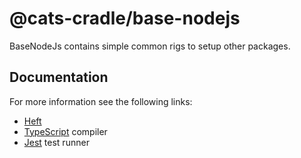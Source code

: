 # @cats-cradle/base-nodejs

BaseNodeJs contains simple common rigs to setup other packages.

## Documentation

For more information see the following links:

- [Heft](https://www.npmjs.com/package/@rushstack/heft)
- [TypeScript](https://rushstack.io/pages/heft_tasks/typescript/) compiler
- [Jest](https://rushstack.io/pages/heft_tasks/jest/) test runner
